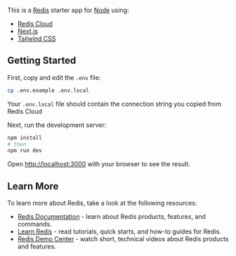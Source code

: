 This is a [Redis](https://redis.io/) starter app for [Node](https://nodejs.org/) using:

- [Redis Cloud](https://redis.io/try-free/)
- [Next.js](https://nextjs.org)
- [Tailwind CSS](https://tailwindcss.com/)

## Getting Started

First, copy and edit the `.env` file:

```bash
cp .env.example .env.local
```

Your `.env.local` file should contain the connection string you copied from Redis Cloud

Next, run the development server:

```bash
npm install
# then
npm run dev
```

Open [http://localhost:3000](http://localhost:3000) with your browser to see the result.

## Learn More

To learn more about Redis, take a look at the following resources:

- [Redis Documentation](https://redis.io/docs/latest/) - learn about Redis products, features, and commands.
- [Learn Redis](https://redis.io/learn/) - read tutorials, quick starts, and how-to guides for Redis.
- [Redis Demo Center](https://redis.io/demo-center/) - watch short, technical videos about Redis products and features.
